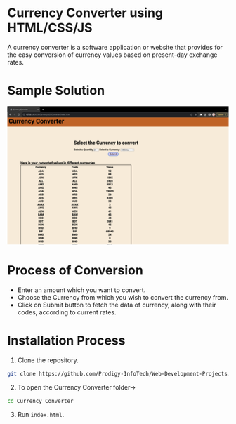 # Currency Converter using HTML/CSS/JS

A currency converter is a software application or website that provides for the easy conversion of currency values based on present-day exchange rates.

# Sample Solution

![Currency Converter Screenshot](sample.png)

# Process of Conversion

- Enter an amount which you want to convert.
- Choose the Currency from which you wish to convert the currency from.
- Click on Submit button to fetch the data of currency, along with their codes, according to current rates.

# Installation Process


1. Clone the repository.

```bash
git clone https://github.com/Prodigy-InfoTech/Web-Development-Projects.git
```

2. To open the Currency Converter folder->

```bash
cd Currency Converter
```

3. Run `index.html`.